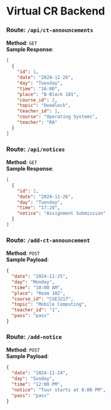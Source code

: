 # Virtual CR Backend

### Route: `/api/ct-announcements`

**Method**: `GET` <br>
**Sample Response**:

```json
[
  {
    "id": 1,
    "date": "2024-11-26",
    "day": "Tuesday",
    "time": "16:00",
    "place": "B-Block 101",
    "course_id": 2,
    "topic": "Deadlock",
    "teacher_id": 1,
    "course": "Operating Systems",
    "teacher": "RA"
  }
]
```

### Route: `/api/notices`

**Method**: `GET`  <br>
**Sample Response**:

```json
[
  {
    "id": 2,
    "date": "2024-11-26",
    "day": "Tuesday",
    "time": "17:28",
    "notice": "Assignment Submission"
  }
]
```


### Route: `/add-ct-announcement`

**Method**: `POST`  
**Sample Payload**:

```json
{
  "date": "2024-11-25",
  "day": "Monday",
  "time": "10:00 AM",
  "place": "Room 102",
  "course_id": "CSE3217",
  "topic": "Mobile Computing",
  "teacher_id": "1",
  "pass": "pass"
}

```

### Route: `/add-notice`

**Method**: `POST`  
**Sample Payload**:

```json
{
  "date": "2024-11-24",
  "day": "Sunday",
  "time": "12:00 PM",
  "notice": "Tour starts at 8:00 PM",
  "pass": "pass"
}

```
